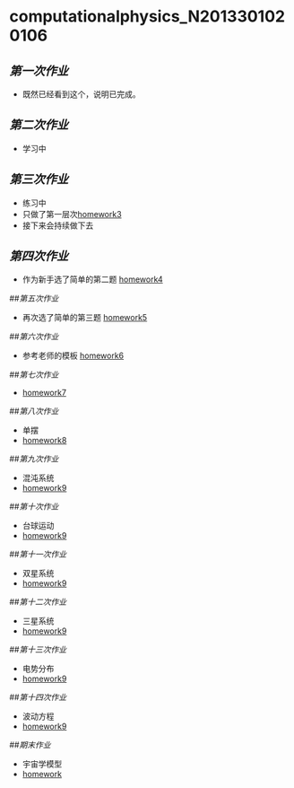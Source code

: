 # computationalphysics_N2013301020106
## _第一次作业_
- 既然已经看到这个，说明已完成。

## _第二次作业_
- 学习中

## _第三次作业_
-  练习中
-  只做了第一层次[homework3](https://github.com/axbzsf/computationalphysics_N2013301020106/blob/master/homework3.md)
-  接下来会持续做下去

## _第四次作业_
-  作为新手选了简单的第二题
   [homework4](https://github.com/axbzsf/computationalphysics_N2013301020106/blob/master/homework4.md)

##_第五次作业_
-  再次选了简单的第三题
   [homework5](https://github.com/axbzsf/computationalphysics_N2013301020106/blob/master/homework5.md)

##_第六次作业_
-  参考老师的模板
   [homework6](https://github.com/axbzsf/computationalphysics_N2013301020106/blob/master/homework6.md)

##_第七次作业_
-  [homework7](https://github.com/axbzsf/computationalphysics_N2013301020106/blob/master/homework7.md)

##_第八次作业_
-  单摆
-  [homework8](https://github.com/axbzsf/computationalphysics_N2013301020106/blob/master/homework8.md)

##_第九次作业_
-  混沌系统
-  [homework9](https://github.com/axbzsf/computationalphysics_N2013301020106/blob/master/homework9.md)

##_第十次作业_
-  台球运动
-  [homework9](https://github.com/axbzsf/computationalphysics_N2013301020106/blob/master/homework10/homework10.md)

##_第十一次作业_
-  双星系统
-  [homework9](https://github.com/axbzsf/computationalphysics_N2013301020106/blob/master/homework11/homework11.md)

##_第十二次作业_
-  三星系统
-  [homework9](https://github.com/axbzsf/computationalphysics_N2013301020106/blob/master/homework12/homework12.md)
 
##_第十三次作业_
-  电势分布
-  [homework9](https://github.com/axbzsf/computationalphysics_N2013301020106/blob/master/homework13/homework13.md)

##_第十四次作业_
-  波动方程
-  [homework9](https://github.com/axbzsf/computationalphysics_N2013301020106/blob/master/homework14/homework14.md)

##_期末作业_
- 宇宙学模型
- [homework](https://github.com/axbzsf/computationalphysics_N2013301020106/blob/master/Final-homework/%24-Lambda%20CDM%24%E5%AE%87%E5%AE%99%E6%A8%A1%E5%9E%8B%E7%9A%84%E7%AE%80%E5%8D%95%E6%A8%A1%E6%8B%9F.pdf)
